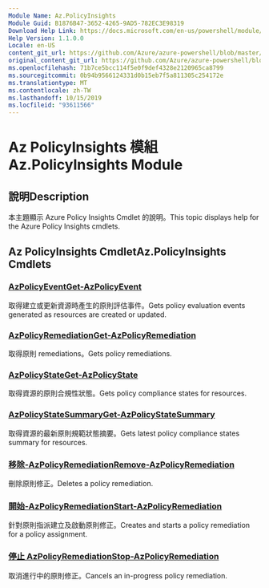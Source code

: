 ```yaml
---
Module Name: Az.PolicyInsights
Module Guid: B1876B47-3652-4265-9AD5-782EC3E98319
Download Help Link: https://docs.microsoft.com/en-us/powershell/module/az.policyinsights
Help Version: 1.1.0.0
Locale: en-US
content_git_url: https://github.com/Azure/azure-powershell/blob/master/src/PolicyInsights/PolicyInsights/help/Az.PolicyInsights.md
original_content_git_url: https://github.com/Azure/azure-powershell/blob/master/src/PolicyInsights/PolicyInsights/help/Az.PolicyInsights.md
ms.openlocfilehash: 71b7ce5bcc114f5e0f9def4328e2120965ca8799
ms.sourcegitcommit: 0b94b9566124331d0b15eb7f5a811305c254172e
ms.translationtype: MT
ms.contentlocale: zh-TW
ms.lasthandoff: 10/15/2019
ms.locfileid: "93611566"
---
```

# <span data-ttu-id="bd36d-101">Az PolicyInsights 模組</span><span class="sxs-lookup"><span data-stu-id="bd36d-101">Az.PolicyInsights Module</span></span>
## <span data-ttu-id="bd36d-102">說明</span><span class="sxs-lookup"><span data-stu-id="bd36d-102">Description</span></span>
<span data-ttu-id="bd36d-103">本主題顯示 Azure Policy Insights Cmdlet 的說明。</span><span class="sxs-lookup"><span data-stu-id="bd36d-103">This topic displays help for the Azure Policy Insights cmdlets.</span></span>

## <span data-ttu-id="bd36d-104">Az PolicyInsights Cmdlet</span><span class="sxs-lookup"><span data-stu-id="bd36d-104">Az.PolicyInsights Cmdlets</span></span>
### [<span data-ttu-id="bd36d-105">AzPolicyEvent</span><span class="sxs-lookup"><span data-stu-id="bd36d-105">Get-AzPolicyEvent</span></span>](Get-AzPolicyEvent.md)
<span data-ttu-id="bd36d-106">取得建立或更新資源時產生的原則評估事件。</span><span class="sxs-lookup"><span data-stu-id="bd36d-106">Gets policy evaluation events generated as resources are created or updated.</span></span>

### [<span data-ttu-id="bd36d-107">AzPolicyRemediation</span><span class="sxs-lookup"><span data-stu-id="bd36d-107">Get-AzPolicyRemediation</span></span>](Get-AzPolicyRemediation.md)
<span data-ttu-id="bd36d-108">取得原則 remediations。</span><span class="sxs-lookup"><span data-stu-id="bd36d-108">Gets policy remediations.</span></span>

### [<span data-ttu-id="bd36d-109">AzPolicyState</span><span class="sxs-lookup"><span data-stu-id="bd36d-109">Get-AzPolicyState</span></span>](Get-AzPolicyState.md)
<span data-ttu-id="bd36d-110">取得資源的原則合規性狀態。</span><span class="sxs-lookup"><span data-stu-id="bd36d-110">Gets policy compliance states for resources.</span></span>

### [<span data-ttu-id="bd36d-111">AzPolicyStateSummary</span><span class="sxs-lookup"><span data-stu-id="bd36d-111">Get-AzPolicyStateSummary</span></span>](Get-AzPolicyStateSummary.md)
<span data-ttu-id="bd36d-112">取得資源的最新原則規範狀態摘要。</span><span class="sxs-lookup"><span data-stu-id="bd36d-112">Gets latest policy compliance states summary for resources.</span></span>

### [<span data-ttu-id="bd36d-113">移除-AzPolicyRemediation</span><span class="sxs-lookup"><span data-stu-id="bd36d-113">Remove-AzPolicyRemediation</span></span>](Remove-AzPolicyRemediation.md)
<span data-ttu-id="bd36d-114">刪除原則修正。</span><span class="sxs-lookup"><span data-stu-id="bd36d-114">Deletes a policy remediation.</span></span>

### [<span data-ttu-id="bd36d-115">開始-AzPolicyRemediation</span><span class="sxs-lookup"><span data-stu-id="bd36d-115">Start-AzPolicyRemediation</span></span>](Start-AzPolicyRemediation.md)
<span data-ttu-id="bd36d-116">針對原則指派建立及啟動原則修正。</span><span class="sxs-lookup"><span data-stu-id="bd36d-116">Creates and starts a policy remediation for a policy assignment.</span></span>

### [<span data-ttu-id="bd36d-117">停止 AzPolicyRemediation</span><span class="sxs-lookup"><span data-stu-id="bd36d-117">Stop-AzPolicyRemediation</span></span>](Stop-AzPolicyRemediation.md)
<span data-ttu-id="bd36d-118">取消進行中的原則修正。</span><span class="sxs-lookup"><span data-stu-id="bd36d-118">Cancels an in-progress policy remediation.</span></span>

